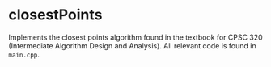 # closestPoints

Implements the closest points algorithm found in the textbook for CPSC 320 (Intermediate Algorithm Design and Analysis). All relevant code is found in `main.cpp`.
